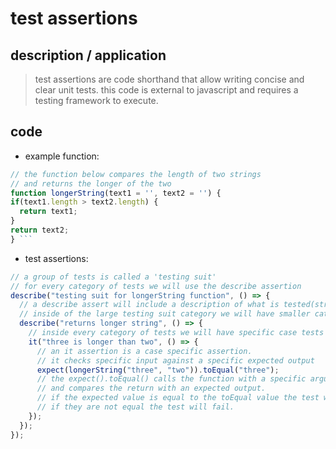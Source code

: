 # test assertions

## description / application

> test assertions are code shorthand that allow writing concise and clear unit
> tests. this code is external to javascript and requires a testing framework to
> execute.

## code

- example function:

````js
// the function below compares the length of two strings
// and returns the longer of the two
function longerString(text1 = '', text2 = '') {
if(text1.length > text2.length) {
  return text1;
}
return text2;
} ```
````

- test assertions:

```js
// a group of tests is called a 'testing suit'
// for every category of tests we will use the describe assertion
describe("testing suit for longerString function", () => {
  // a describe assert will include a description of what is tested(string) and a set of tests
  // inside of the large testing suit category we will have smaller categories of tests
  describe("returns longer string", () => {
    // inside every category of tests we will have specific case tests
    it("three is longer than two", () => {
      // an it assertion is a case specific assertion.
      // it checks specific input against a specific expected output
      expect(longerString("three", "two")).toEqual("three");
      // the expect().toEqual() calls the function with a specific arguments
      // and compares the return with an expected output.
      // if the expected value is equal to the toEqual value the test will pass.
      // if they are not equal the test will fail.
    });
  });
});
```
